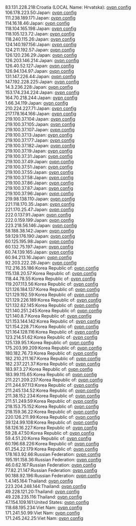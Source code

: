 83.131.228.218:Croatia (LOCAL Name: Hrvatska): [ovpn config](vpn/83_131_228_218.ovpn)  
106.178.223.50:Japan: [ovpn config](vpn/106_178_223_50.ovpn)  
111.238.189.171:Japan: [ovpn config](vpn/111_238_189_171.ovpn)  
114.16.18.46:Japan: [ovpn config](vpn/114_16_18_46.ovpn)  
118.104.165.198:Japan: [ovpn config](vpn/118_104_165_198.ovpn)  
118.105.123.72:Japan: [ovpn config](vpn/118_105_123_72.ovpn)  
118.240.115.26:Japan: [ovpn config](vpn/118_240_115_26.ovpn)  
124.140.197.156:Japan: [ovpn config](vpn/124_140_197_156.ovpn)  
124.211.192.57:Japan: [ovpn config](vpn/124_211_192_57.ovpn)  
126.120.236.29:Japan: [ovpn config](vpn/126_120_236_29.ovpn)  
126.203.146.214:Japan: [ovpn config](vpn/126_203_146_214.ovpn)  
126.40.52.127:Japan: [ovpn config](vpn/126_40_52_127.ovpn)  
126.94.134.97:Japan: [ovpn config](vpn/126_94_134_97.ovpn)  
131.147.226.44:Japan: [ovpn config](vpn/131_147_226_44.ovpn)  
147.192.228.225:Japan: [ovpn config](vpn/147_192_228_225.ovpn)  
14.3.236.228:Japan: [ovpn config](vpn/14_3_236_228.ovpn)  
153.174.234.224:Japan: [ovpn config](vpn/153_174_234_224.ovpn)  
164.70.218.244:Japan: [ovpn config](vpn/164_70_218_244.ovpn)  
1.66.34.119:Japan: [ovpn config](vpn/1_66_34_119.ovpn)  
210.224.227.71:Japan: [ovpn config](vpn/210_224_227_71.ovpn)  
217.178.164.166:Japan: [ovpn config](vpn/217_178_164_166.ovpn)  
219.100.37.104:Japan: [ovpn config](vpn/219_100_37_104.ovpn)  
219.100.37.105:Japan: [ovpn config](vpn/219_100_37_105.ovpn)  
219.100.37.107:Japan: [ovpn config](vpn/219_100_37_107.ovpn)  
219.100.37.13:Japan: [ovpn config](vpn/219_100_37_13.ovpn)  
219.100.37.177:Japan: [ovpn config](vpn/219_100_37_177.ovpn)  
219.100.37.182:Japan: [ovpn config](vpn/219_100_37_182.ovpn)  
219.100.37.19:Japan: [ovpn config](vpn/219_100_37_19.ovpn)  
219.100.37.31:Japan: [ovpn config](vpn/219_100_37_31.ovpn)  
219.100.37.49:Japan: [ovpn config](vpn/219_100_37_49.ovpn)  
219.100.37.51:Japan: [ovpn config](vpn/219_100_37_51.ovpn)  
219.100.37.55:Japan: [ovpn config](vpn/219_100_37_55.ovpn)  
219.100.37.58:Japan: [ovpn config](vpn/219_100_37_58.ovpn)  
219.100.37.86:Japan: [ovpn config](vpn/219_100_37_86.ovpn)  
219.100.37.87:Japan: [ovpn config](vpn/219_100_37_87.ovpn)  
219.100.37.96:Japan: [ovpn config](vpn/219_100_37_96.ovpn)  
219.98.138.110:Japan: [ovpn config](vpn/219_98_138_110.ovpn)  
221.118.170.35:Japan: [ovpn config](vpn/221_118_170_35.ovpn)  
221.170.25.47:Japan: [ovpn config](vpn/221_170_25_47.ovpn)  
222.0.137.91:Japan: [ovpn config](vpn/222_0_137_91.ovpn)  
222.0.159.199:Japan: [ovpn config](vpn/222_0_159_199.ovpn)  
223.218.56.146:Japan: [ovpn config](vpn/223_218_56_146.ovpn)  
58.188.38.142:Japan: [ovpn config](vpn/58_188_38_142.ovpn)  
59.129.176.190:Japan: [ovpn config](vpn/59_129_176_190.ovpn)  
60.125.195.98:Japan: [ovpn config](vpn/60_125_195_98.ovpn)  
60.132.75.197:Japan: [ovpn config](vpn/60_132_75_197.ovpn)  
60.74.139.165:Japan: [ovpn config](vpn/60_74_139_165.ovpn)  
60.94.213.16:Japan: [ovpn config](vpn/60_94_213_16.ovpn)  
92.203.222.28:Japan: [ovpn config](vpn/92_203_222_28.ovpn)  
112.216.35.186:Korea Republic of: [ovpn config](vpn/112_216_35_186.ovpn)  
115.138.20.57:Korea Republic of: [ovpn config](vpn/115_138_20_57.ovpn)  
118.44.78.55:Korea Republic of: [ovpn config](vpn/118_44_78_55.ovpn)  
119.207.113.56:Korea Republic of: [ovpn config](vpn/119_207_113_56.ovpn)  
121.126.184.137:Korea Republic of: [ovpn config](vpn/121_126_184_137.ovpn)  
121.129.192.59:Korea Republic of: [ovpn config](vpn/121_129_192_59.ovpn)  
121.129.226.189:Korea Republic of: [ovpn config](vpn/121_129_226_189.ovpn)  
121.132.62.145:Korea Republic of: [ovpn config](vpn/121_132_62_145.ovpn)  
121.140.251.245:Korea Republic of: [ovpn config](vpn/121_140_251_245.ovpn)  
121.140.8.7:Korea Republic of: [ovpn config](vpn/121_140_8_7.ovpn)  
121.153.144.142:Korea Republic of: [ovpn config](vpn/121_153_144_142.ovpn)  
121.154.228.71:Korea Republic of: [ovpn config](vpn/121_154_228_71.ovpn)  
121.164.128.116:Korea Republic of: [ovpn config](vpn/121_164_128_116.ovpn)  
123.214.51.62:Korea Republic of: [ovpn config](vpn/123_214_51_62.ovpn)  
125.139.95.1:Korea Republic of: [ovpn config](vpn/125_139_95_1.ovpn)  
175.203.99.209:Korea Republic of: [ovpn config](vpn/175_203_99_209.ovpn)  
180.182.76.73:Korea Republic of: [ovpn config](vpn/180_182_76_73.ovpn)  
182.210.211.167:Korea Republic of: [ovpn config](vpn/182_210_211_167.ovpn)  
182.237.221.37:Korea Republic of: [ovpn config](vpn/182_237_221_37.ovpn)  
183.97.3.27:Korea Republic of: [ovpn config](vpn/183_97_3_27.ovpn)  
183.99.115.65:Korea Republic of: [ovpn config](vpn/183_99_115_65.ovpn)  
211.221.209.237:Korea Republic of: [ovpn config](vpn/211_221_209_237.ovpn)  
211.244.97.113:Korea Republic of: [ovpn config](vpn/211_244_97_113.ovpn)  
211.245.134.52:Korea Republic of: [ovpn config](vpn/211_245_134_52.ovpn)  
211.38.152.234:Korea Republic of: [ovpn config](vpn/211_38_152_234.ovpn)  
211.51.249.59:Korea Republic of: [ovpn config](vpn/211_51_249_59.ovpn)  
218.153.75.152:Korea Republic of: [ovpn config](vpn/218_153_75_152.ovpn)  
218.159.36.22:Korea Republic of: [ovpn config](vpn/218_159_36_22.ovpn)  
220.126.211.99:Korea Republic of: [ovpn config](vpn/220_126_211_99.ovpn)  
39.124.99.108:Korea Republic of: [ovpn config](vpn/39_124_99_108.ovpn)  
58.126.16.227:Korea Republic of: [ovpn config](vpn/58_126_16_227.ovpn)  
59.28.47.50:Korea Republic of: [ovpn config](vpn/59_28_47_50.ovpn)  
59.4.51.20:Korea Republic of: [ovpn config](vpn/59_4_51_20.ovpn)  
60.196.68.226:Korea Republic of: [ovpn config](vpn/60_196_68_226.ovpn)  
61.254.22.179:Korea Republic of: [ovpn config](vpn/61_254_22_179.ovpn)  
178.163.92.66:Russian Federation: [ovpn config](vpn/178_163_92_66.ovpn)  
195.191.158.36:Russian Federation: [ovpn config](vpn/195_191_158_36.ovpn)  
46.0.62.167:Russian Federation: [ovpn config](vpn/46_0_62_167.ovpn)  
77.82.21.147:Russian Federation: [ovpn config](vpn/77_82_21_147.ovpn)  
90.188.92.196:Russian Federation: [ovpn config](vpn/90_188_92_196.ovpn)  
1.4.145.164:Thailand: [ovpn config](vpn/1_4_145_164.ovpn)  
223.204.248.144:Thailand: [ovpn config](vpn/223_204_248_144.ovpn)  
49.228.121.20:Thailand: [ovpn config](vpn/49_228_121_20.ovpn)  
49.228.235.116:Thailand: [ovpn config](vpn/49_228_235_116.ovpn)  
47.154.109.161:United States: [ovpn config](vpn/47_154_109_161.ovpn)  
118.68.195.234:Viet Nam: [ovpn config](vpn/118_68_195_234.ovpn)  
171.241.50.99:Viet Nam: [ovpn config](vpn/171_241_50_99.ovpn)  
171.245.242.25:Viet Nam: [ovpn config](vpn/171_245_242_25.ovpn)  
